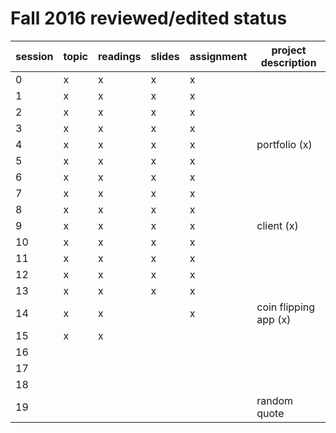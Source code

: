 # Fall 2016 reviewed/edited status

| session | topic | readings | slides | assignment | project description   |
| ------- | ----- | -------- | ------ | ---------- | --------------------- |
| 0       | x     | x        | x      | x          |                       |
| 1       | x     | x        | x      | x          |                       |
| 2       | x     | x        | x      | x          |                       |
| 3       | x     | x        | x      | x          |                       |
| 4       | x     | x        | x      | x          | portfolio (x)         |
| 5       | x     | x        | x      | x          |                       |
| 6       | x     | x        | x      | x          |                       |
| 7       | x     | x        | x      | x          |                       |
| 8       | x     | x        | x      | x          |                       |
| 9       | x     | x        | x      | x          | client (x)            |
| 10      | x     | x        | x      | x          |                       |
| 11      | x     | x        | x      | x          |                       |
| 12      | x     | x        | x      | x          |                       |
| 13      | x     | x        | x      | x          |                       |
| 14      | x     | x        |        | x          | coin flipping app (x) |
| 15      | x     | x        |        |            |                       |
| 16      |       |          |        |            |                       |
| 17      |       |          |        |            |                       |
| 18      |       |          |        |            |                       |
| 19      |       |          |        |            | random quote          |
